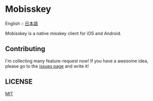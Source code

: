 # Mobisskey

English :: [日本語](README-ja.md)

Mobisskey is a native misskey client for iOS and Android.

## Contributing

I'm collecting many feature-request now! If you have a awesome idea, please go to the [issues page](https://github.com/Xeltica/Mobisskey/issues) and write it!

## LICENSE

[MIT](LICENSE)
